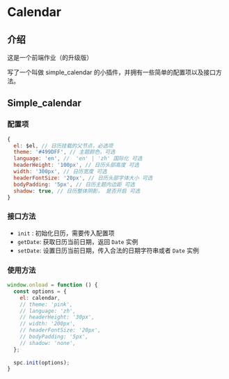 # Calendar

## 介绍

这是一个前端作业（的升级版）

写了一个叫做 simple_calendar 的小插件，并拥有一些简单的配置项以及接口方法。

## Simple_calendar

### 配置项

```js
{
  el: $el, // 日历挂载的父节点，必选项
  theme: '#499DFF', // 主题颜色，可选
  language: 'en', //  'en' | 'zh' 国际化 可选
  headerHeight: '100px', // 日历头部高度 可选
  width: '300px', // 日历宽度 可选
  headerFontSize: '20px', // 日历头部字体大小 可选
  bodyPadding: '5px', // 日历主题内边距 可选
  shadow: true, // 日历整体阴影， 是否开启 可选
}
```

### 接口方法

* `init` : 初始化日历，需要传入配置项
* `getDate`: 获取日历当前日期，返回 `Date` 实例
* `setDate`: 设置日历当前日期，传入合法的日期字符串或者 `Date` 实例

### 使用方法

```js
window.onload = function () {
  const options = {
    el: calendar,
    // theme: 'pink',
    // language: 'zh',
    // headerHeight: '30px',
    // width: '200px',
    // headerFontSize: '20px',
    // bodyPadding: '5px',
    // shadow: 'none',
  };
  
  spc.init(options);
}
```

